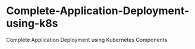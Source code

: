 # Complete-Application-Deployment-using-k8s
Complete Application Deployment using Kubernetes Components
